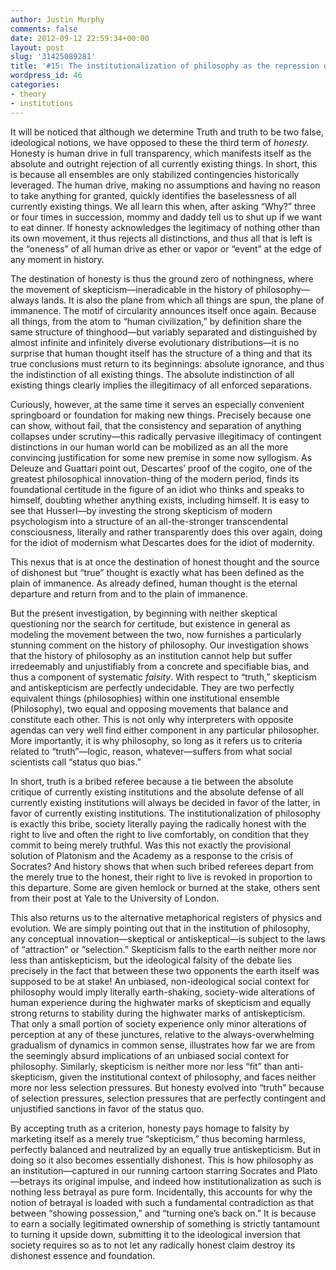 ```yaml
---
author: Justin Murphy
comments: false
date: 2012-09-12 22:59:34+00:00
layout: post
slug: '31425089281'
title: '#15: The institutionalization of philosophy as the repression of honesty'
wordpress_id: 46
categories:
- theory
- institutions
---
```


It will be noticed that although we determine Truth and truth to be two false, ideological notions, we have opposed to these the third term of _honesty._ Honesty is human drive in full transparency, which manifests itself as the absolute and outright rejection of all currently existing things. In short, this is because all ensembles are only stabilized contingencies historically leveraged. The human drive, making no assumptions and having no reason to take anything for granted, quickly identifies the baselessness of all currently existing things. We all learn this when, after asking “Why?” three or four times in succession, mommy and daddy tell us to shut up if we want to eat dinner. If honesty acknowledges the legitimacy of nothing other than its own movement, it thus rejects all distinctions, and thus all that is left is the “oneness” of all human drive as ether or vapor or “event” at the edge of any moment in history.

The destination of honesty is thus the ground zero of nothingness, where the movement of skepticism—ineradicable in the history of philosophy—always lands. It is also the plane from which all things are spun, the plane of immanence. The motif of circularity announces itself once again. Because all things, from the atom to “human civilization,” by definition share the same structure of thinghood—but variably separated and distinguished by almost infinite and infinitely diverse evolutionary distributions—it is no surprise that human thought itself has the structure of a thing and that its true conclusions must return to its beginnings: absolute ignorance, and thus the indistinction of all existing things. The absolute indistinction of all existing things clearly implies the illegitimacy of all enforced separations.

Curiously, however, at the same time it serves an especially convenient springboard or foundation for making new things. Precisely because one can show, without fail, that the consistency and separation of anything collapses under scrutiny—this radically pervasive illegitimacy of contingent distinctions in our human world can be mobilized as an all the more convincing justification for some new premise in some now syllogism. As Deleuze and Guattari point out, Descartes’ proof of the cogito, one of the greatest philosophical innovation-thing of the modern period, finds its foundational certitude in the figure of an idiot who thinks and speaks to himself, doubting whether anything exists, including himself. It is easy to see that Husserl—by investing the strong skepticism of modern psychologism into a structure of an all-the-stronger transcendental consciousness, literally and rather transparently does this over again, doing for the idiot of modernism what Descartes does for the idiot of modernity.

This nexus that is at once the destination of honest thought and the source of dishonest but “true” thought is exactly what has been defined as the plain of immanence. As already defined, human thought is the eternal departure and return from and to the plain of immanence.

But the present investigation, by beginning with neither skeptical questioning nor the search for certitude, but existence in general as modeling the movement between the two, now furnishes a particularly stunning comment on the history of philosophy. Our investigation shows that the history of philosophy as an institution cannot help but suffer irredeemably and unjustifiably from a concrete and specifiable bias, and thus a component of systematic _falsity_. With respect to “truth,” skepticism and antiskepticism are perfectly undecidable. They are two perfectly equivalent things (philosophies) within one institutional ensemble (Philosophy), two equal and opposing movements that balance and constitute each other. This is not only why interpreters with opposite agendas can very well find either component in any particular philosopher. More importantly, it is why philosophy, so long as it refers us to criteria related to “truth”—logic, reason, whatever—suffers from what social scientists call “status quo bias.”

In short, truth is a bribed referee because a tie between the absolute critique of currently existing institutions and the absolute defense of all currently existing institutions will always be decided in favor of the latter, in favor of currently existing institutions. The institutionalization of philosophy is exactly this bribe, society literally paying the radically honest with the right to live and often the right to live comfortably, on condition that they commit to being merely truthful. Was this not exactly the provisional solution of Platonism and the Academy as a response to the crisis of Socrates? And history shows that when such bribed referees depart from the merely true to the honest, their right to live is revoked in proportion to this departure. Some are given hemlock or burned at the stake, others sent from their post at Yale to the University of London.

This also returns us to the alternative metaphorical registers of physics and evolution. We are simply pointing out that in the institution of philosophy, any conceptual innovation—skeptical or antiskeptical—is subject to the laws of “attraction” or “selection.” Skepticism falls to the earth neither more nor less than antiskepticism, but the ideological falsity of the debate lies precisely in the fact that between these two opponents the earth itself was supposed to be at stake! An unbiased, non-ideological social context for philosophy would imply literally earth-shaking, society-wide alterations of human experience during the highwater marks of skepticism and equally strong returns to stability during the highwater marks of antiskepticism. That only a small portion of society experience only minor alterations of perception at any of these junctures, relative to the always-overwhelming gradualism of dynamics in common sense, illustrates how far we are from the seemingly absurd implications of an unbiased social context for philosophy. Similarly, skepticism is neither more nor less “fit” than anti-skepticism, given the institutional context of philosophy, and faces neither more nor less selection pressures. But honesty evolved into “truth” because of selection pressures, selection pressures that are perfectly contingent and unjustified sanctions in favor of the status quo.

By accepting truth as a criterion, honesty pays homage to falsity by marketing itself as a merely true “skepticism,” thus becoming harmless, perfectly balanced and neutralized by an equally true antiskepticism. But in doing so it also becomes essentially dishonest. This is how philosophy as an institution—captured in our running cartoon starring Socrates and Plato—betrays its original impulse, and indeed how institutionalization as such is nothing less betrayal as pure form. Incidentally, this accounts for why the notion of betrayal is loaded with such a fundamental contradiction as that between “showing possession,” and “turning one’s back on.” It is because to earn a socially legitimated ownership of something is strictly tantamount to turning it upside down, submitting it to the ideological inversion that society requires so as to not let any radically honest claim destroy its dishonest essence and foundation.